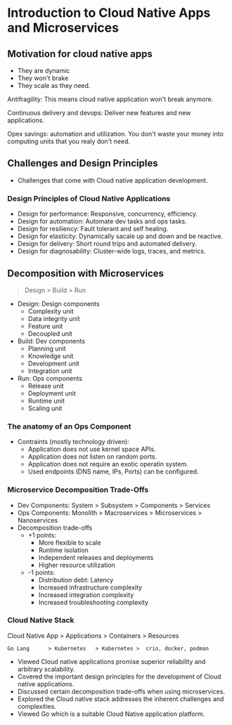 # Introduction to Cloud Native Apps and Microservices

## Motivation for cloud native apps

- They are dynamic
- They won't brake
- They scale as they need.

Antifragility: This means cloud native application won't break anymore.

Continuous delivery and devops: Deliver new features and new applications.

Opex savings: automation and utilization. You don't waste your money into
computing units that you realy don't need.

## Challenges and Design Principles

- Challenges that come with Cloud native application development.

### Design Principles of Cloud Native Applications

- Design for performance: Responsive, concurrency, efficiency.
- Design for automation: Automate dev tasks and ops tasks.
- Design for resiliency: Fault tolerant and self healing.
- Design for elasticity: Dynamically sacale up and down and be reactive.
- Design for delivery: Short round trips and automated delivery.
- Design for diagnosability: Cluster-wide logs, traces, and metrics.

## Decomposition with Microservices

> Design > Build > Run

- Design: Design components
  - Complexity unit
  - Data integrity unit
  - Feature unit
  - Decoupled unit
- Build: Dev components
  - Planning unit
  - Knowledge unit
  - Development unit
  - Integration unit
- Run: Ops components
  - Release unit
  - Deployment unit
  - Runtime unit
  - Scaling unit

### The anatomy of an Ops Component

- Contraints (mostly technology driven):
  - Application does not use kernel space APIs.
  - Application does not listen on random ports.
  - Application does not require an exotic operatin system.
  - Used endpoints (DNS name, IPs, Ports) can be configured.

### Microservice Decomposition Trade-Offs

- Dev Components: System > Subsystem > Components > Services
- Ops Components: Monolith > Macroservices > Microservices > Nanoservices
- Decomposition trade-offs
  - +1 points:
    - More flexible to scale
    - Runtime isolation 
    - Independent releases and deployments
    - Higher resource utilization
  - -1 points:
    - Distribution debt: Latency
    - Increased infrastructure complexity
    - Increased integration complexity
    - Increased troubleshooting complexity

### Cloud Native Stack

Cloud Native App > Applications > Containers > Resources

    Go Lang      > Kubernetes   > Kubernetes >  crio, docker, podman

- Viewed Cloud native applications promise superior reliability and
  arbitrary scalability.
- Covered the important design principles for the development of
  Cloud native applications.
- Discussed certain decomposition trade-offs when using microservices.
- Explored the Cloud native stack addresses the inherent challenges and
  complexities.
- Viewed Go which is a suitable Cloud Native application platform.
